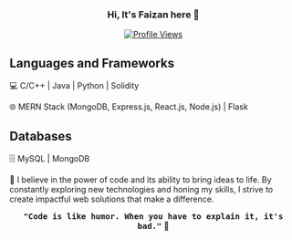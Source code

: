 <div align="center">

### Hi, It's Faizan here 👋

[![Profile Views](https://komarev.com/ghpvc/?username=faizanulhassan32&color=brightgreen)](https://github.com/faizanulhassan32)
</div>

<div align="left">
  
## Languages and Frameworks

💻 C/C++ | Java | Python | Solidity

🌐 MERN Stack (MongoDB, Express.js, React.js, Node.js) | Flask

## Databases

🗄️ MySQL | MongoDB

🔨 I believe in the power of code and its ability to bring ideas to life. By constantly exploring new technologies and honing my skills, I strive to create impactful web solutions that make a difference.

  <div align="center">
  
  <kbd><b>"Code is like humor. When you have to explain it, it's bad."</b></kbd> 👋
  
  </div>

</div>
